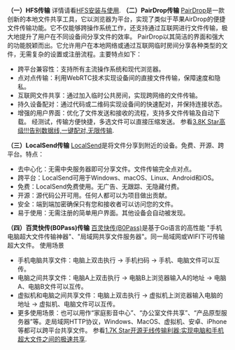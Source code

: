 **（一）HFS传输**
详情请看[HFS安装与使用](https://jialikemeng.github.io/post/HFS-an-zhuang-yu-shi-yong.html).
**（二）PairDrop传输**
[PairDrop](https://pairdrop.net/)是一款创新的本地文件共享工具，它以浏览器为平台，实现了类似于苹果AirDrop的便捷文件传输功能。它不仅能够跨操作系统工作，还支持通过互联网进行文件传输，极大地提升了用户在不同设备间分享文件的效率。
PairDrop以其简洁的界面和强大的功能脱颖而出。它允许用户在本地网络或通过互联网临时房间分享各种类型的文件，无需复杂的设置或注册流程。主要特点如下：
- 跨平台兼容性：支持所有主流操作系统和现代浏览器。
- 点对点传输：利用WebRTC技术实现设备间的直接文件传输，保障速度和隐私。
- 互联网文件共享：通过加入临时公共房间，实现跨网络的文件传输。
- 持久设备配对：通过代码或二维码实现设备间的快速配对，并保持连接状态。
- 增强的用户界面：优化了文件发送和接收的流程，支持多文件传输及自动下载。
经测试，传输方便快捷，多选文件可以直接压缩发送。
参看[3.8K Star高级!!!告别数据线,一键配对,无限传输](https://mp.weixin.qq.com/s/ln3ZsZt5LMTg8ctfYWo3GA).

**（三）LocalSend传输**
[LocalSend](https://localsend.org/zh-CN)是将文件分享到附近的设备。免费、开源、跨平台。特点：
- 去中心化：无需中央服务器即可分享文件。文件传输完全点对点。
- 跨平台：LocalSend可用于Windows、macOS、Linux、Android和iOS。
- 免费：LocalSend免费使用。无广告、无跟踪、无隐藏付费。
- 开源：源代码公开可用。任何人都可以为项目做出贡献。
- 安全：端到端加密确保只有您和接收者可以访问您的文件。
- 易于使用：无需注册的简单用户界面。其他设备会自动被发现。

**（四）百灵快传(B0Pass)传输**
[百灵快传(B0Pass)](https://github.com/bitepeng/b0pass)是基于Go语言的高性能 "手机电脑超大文件传输神器"、"局域网共享文件服务器"。同一局域网或WIFI下可传输超大文件。
使用场景
- 手机电脑共享文件：电脑上双击执行 -> 手机扫码 -> 手机、电脑文件可以互传。
- 电脑之间共享文件：电脑A上双击执行 -> 电脑B上浏览器输入A的地址 -> 电脑A、电脑B文件可以互传。
- 虚拟机和电脑之间共享文件：电脑上双击执行 -> 虚拟机上浏览器输入电脑的地址 -> 虚拟机、电脑文件可以互传。
- 更多使用场景：也可以用作“家庭影音中心”、“办公室文件共享”、“产品原型服务器”等。走局域网HTTP协议，Windows、MacOS、虚拟机、安卓、iPhone等都可以跨平台共享文件。
参看[1.7K Star开源无线传输利器:实现电脑和手机超大文件之间的极速共享](https://mp.weixin.qq.com/s/y0lV2mYq2hp4jF7I-qkQcQ).
